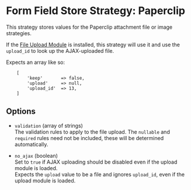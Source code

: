 # Form Field Store Strategy: Paperclip

This strategy stores values for the Paperclip attachment file or image strategies.
 
 If the [File Upload Module](https://github.com/czim/laravel-cms-upload-module) is installed, this strategy will use it and use the `upload_id` to look up the AJAX-uploaded file.


Expects an array like so:

```
    [
        'keep'       => false,
        'upload'     => null,
        'upload_id'  => 13,
    ]
```


## Options


- `validation` (array of strings)  
     The validation rules to apply to the file upload.
     The `nullable` and `required` rules need not be included, these will be determined automatically.
     
- `no_ajax` (boolean)  
    Set to `true` if AJAX uploading should be disabled even if the upload module is loaded.  
    Expects the `upload` value to be a file and ignores `upload_id`, even if the upload module is loaded.

